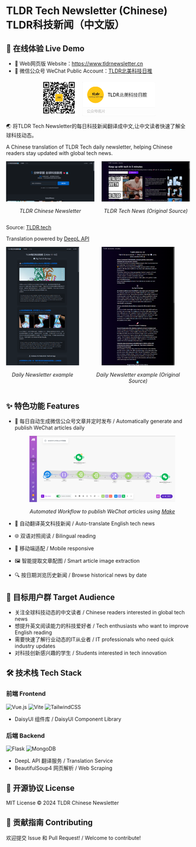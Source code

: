 # TLDR Tech Newsletter (Chinese) TLDR科技新闻（中文版）

## 🌈 在线体验 Live Demo

- 📱 Web网页版 Website：https://www.tldrnewsletter.cn
- 📱 微信公众号 WeChat Public Account：[TLDR北美科技日推](https://mp.weixin.qq.com/s/8k55rjuc4GCsYlrD_i5n3A)

<div align="center">
  <img src="assets/tldr_qrcode.jpg" alt="TLDR Chinese WeChat QR Code" width="100" style="margin-right: 10px;">
  <img src="assets/tldr_wechat_card.png" alt="TLDR Chinese WeChat 公众号" width="200">
</div>

🌏 将TLDR Tech Newsletter的每日科技新闻翻译成中文,让中文读者快速了解全球科技动态。

A Chinese translation of TLDR Tech daily newsletter, helping Chinese readers stay updated with global tech news.

<div align="center" style="display: flex; justify-content: center; gap: 20px;">
  <div>
    <img src="assets/tldrchinese_main.png" alt="TLDR Chinese Landing Page" width="400">
    <p><em>TLDR Chinese Newsletter</em></p>
  </div>

  <div>
    <img src="assets/tldr_main.png" alt="TLDR Tech News Landing Page" width="400">
    <p><em>TLDR Tech News (Original Source)</em></p>
  </div>
</div>

Source: [TLDR.tech](https://tldr.tech)

Translation powered by [DeepL API](https://www.deepl.com/)

<div align="center" style="display: flex; justify-content: center; gap: 20px;">
  <div>
    <img src="assets/tldrchinese_newsletter.png" alt="TLDR Chinese Newsletter example" width="200">
    <p><em>Daily Newsletter example</em></p>
  </div>

  <div>
    <img src="assets/tldr_newsletter.png" alt="TLDR Tech Newsletter example" width="200">
    <p><em>Daily Newsletter example (Original Source)</em></p>
  </div>
</div>

## ✨ 特色功能 Features

- 📰 每日自动生成微信公众号文章并定时发布 / Automatically generate and publish WeChat articles daily
  <div align="center">
    <img src="assets/Make_workflow.png" alt="Make Workflow" width="400">

  _Automated Workflow to publish WeChat articles using [Make](https://www.make.com/)_
  </div>

- 🤖 自动翻译英文科技新闻 / Auto-translate English tech news
- 🌐 双语对照阅读 / Bilingual reading
- 📱 移动端适配 / Mobile responsive
- 🖼️ 智能提取文章配图 / Smart article image extraction
- 🔍 按日期浏览历史新闻 / Browse historical news by date

## 🎯 目标用户群 Target Audience

- 关注全球科技动态的中文读者 / Chinese readers interested in global tech news
- 想提升英文阅读能力的科技爱好者 / Tech enthusiasts who want to improve English reading
- 需要快速了解行业动态的IT从业者 / IT professionals who need quick industry updates
- 对科技创新感兴趣的学生 / Students interested in tech innovation

## 🛠️ 技术栈 Tech Stack

### 前端 Frontend

![Vue.js](https://img.shields.io/badge/Vue.js-35495E?style=for-the-badge&logo=vuedotjs&logoColor=4FC08D)
![Vite](https://img.shields.io/badge/Vite-646CFF?style=for-the-badge&logo=vite&logoColor=white)
![TailwindCSS](https://img.shields.io/badge/Tailwind_CSS-38B2AC?style=for-the-badge&logo=tailwind-css&logoColor=white)

- DaisyUI 组件库 / DaisyUI Component Library

### 后端 Backend

![Flask](https://img.shields.io/badge/Flask-000000?style=for-the-badge&logo=flask&logoColor=white)
![MongoDB](https://img.shields.io/badge/MongoDB-4EA94B?style=for-the-badge&logo=mongodb&logoColor=white)

- DeepL API 翻译服务 / Translation Service
- BeautifulSoup4 网页解析 / Web Scraping

## 📝 开源协议 License

MIT License © 2024 TLDR Chinese Newsletter

## 🤝 贡献指南 Contributing

欢迎提交 Issue 和 Pull Request! / Welcome to contribute!
